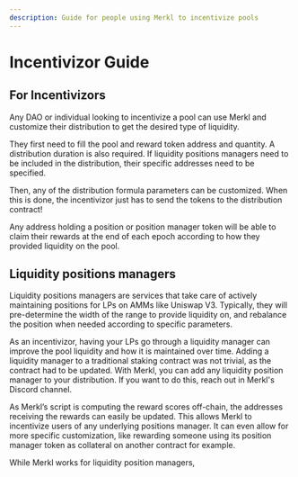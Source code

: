 ```yaml
---
description: Guide for people using Merkl to incentivize pools
---
```


# Incentivizor Guide

## For Incentivizors

Any DAO or individual looking to incentivize a pool can use Merkl and customize their distribution to get the desired type of liquidity.

They first need to fill the pool and reward token address and quantity. A distribution duration is also required. If liquidity positions managers need to be included in the distribution, their specific addresses need to be specified.

Then, any of the distribution formula parameters can be customized. When this is done, the incentivizor just has to send the tokens to the distribution contract!

Any address holding a position or position manager token will be able to claim their rewards at the end of each epoch according to how they provided liquidity on the pool.

## Liquidity positions managers

Liquidity positions managers are services that take care of actively maintaining positions for LPs on AMMs like Uniswap V3. Typically, they will pre-determine the width of the range to provide liquidity on, and rebalance the position when needed according to specific parameters.

As an incentivizor, having your LPs go through a liquidity manager can improve the pool liquidity and how it is maintained over time. Adding a liquidity manager to a traditional staking contract was not trivial, as the contract had to be updated. With Merkl, you can add any liquidity position manager to your distribution. If you want to do this, reach out in Merkl's Discord channel.

As Merkl’s script is computing the reward scores off-chain, the addresses receiving the rewards can easily be updated. This allows Merkl to incentivize users of any underlying positions manager. It can even allow for more specific customization, like rewarding someone using its position manager token as collateral on another contract for example.

While Merkl works for liquidity position managers,
